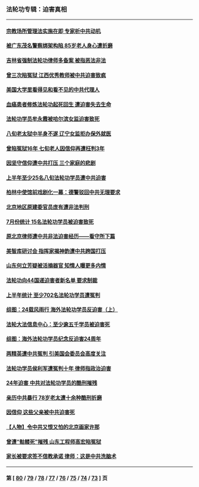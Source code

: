 ### 法轮功专辑：迫害真相
---
#### [宗教场所管理法实施在即 专家析中共动机](../../pages/nf4379/n14061242.md?08260430) 
#### [被广东茂名警察绑架构陷 85岁老人身心遭折磨](../../pages/nf4379/n14059718.md?08260430) 
#### [吉林省强制法轮功律师多备案 被指恶法非法](../../pages/nf4379/n14059091.md?08260430) 
#### [曾三次陷冤狱 江西优秀教师被中共迫害致疯](../../pages/nf4379/n14058953.md?08260430) 
#### [美国大学里看得见和看不见的中共代理人](../../pages/nf4379/n14058369.md?08260430) 
#### [血癌患者修炼法轮功起死回生 遭迫害失去生命](../../pages/nf4379/n14056761.md?08260430) 
#### [法轮功学员牟永霞被哈尔滨女监迫害致死](../../pages/nf4379/n14056172.md?08260430) 
#### [八旬老太狱中半身不遂 辽宁女监拒办保外就医](../../pages/nf4379/n14055233.md?08260430) 
#### [曾陷冤狱16年 七旬老人因信仰再遭枉判3年](../../pages/nf4379/n14054516.md?08260430) 
#### [因坚守信仰遭中共打压 三个家庭的悲剧](../../pages/nf4379/n14053714.md?08260430) 
#### [上半年至少25名八旬法轮功学员遭中共迫害](../../pages/nf4379/n14048655.md?08260430) 
#### [柏林中使馆前戏剧化一幕：德警驳回中共无理要求](../../pages/nf4379/n14050320.md?08260430) 
#### [北京地区原建委官员庞有遭非法判刑](../../pages/nf4379/n14049897.md?08260430) 
#### [7月份统计 15名法轮功学员被迫害致死](../../pages/nf4379/n14048158.md?08260430) 
#### [原北京律师遭中共非法迫害经历——看守所下篇](../../pages/nf4379/n14040009.md?08260430) 
#### [美智库研讨会 指挥家揭神韵遭中共跨国打压](../../pages/nf4379/n14048476.md?08260430) 
#### [山东何立芳疑被活摘器官 知情人曝更多内情](../../pages/nf4379/n14047530.md?08260430) 
#### [法轮功向44国递迫害者新名单 要求制裁](../../pages/nf4379/n14046082.md?08260430) 
#### [上半年统计 至少702名法轮功学员遭冤判](../../pages/nf4379/n14045278.md?08260430) 
#### [组图：24载风雨行 海外法轮功学员反迫害（上）](../../pages/nf4379/n14031583.md?08260430) 
#### [法轮大法信息中心：至少逾五千学员被迫害死](../../pages/nf4379/n14043255.md?08260430) 
#### [组图：海外法轮功学员纪念反迫害24周年](../../pages/nf4379/n14037675.md?08260430) 
#### [两精英遭中共冤判 引美国会委员会高度关注](../../pages/nf4379/n14026429.md?08260430) 
#### [法轮功学员侯利军遭冤判十年 律师指政治迫害](../../pages/nf4379/n14020465.md?08260430) 
#### [24年迫害 中共对法轮功学员的酷刑摧残](../../pages/nf4379/n14016856.md?08260430) 
#### [亲历中共暴行 78岁老太遭十余种酷刑折磨](../../pages/nf4379/n14016167.md?08260430) 
#### [因信仰 这些父亲被中共迫害死](../../pages/nf4379/n14015381.md?08260430) 
#### [【人物】令中共又恨又怕的北京画家许那](../../pages/nf4379/n14015698.md?08260430) 
#### [曾遭“骷髅死”摧残 山东工程师高宏陷冤狱](../../pages/nf4379/n14014585.md?08260430) 
#### [家长被要求签不信教承诺 律师：这是中共洗脑术](../../pages/nf4379/n14014255.md?08260430) 

---
#### 第 [ [80](./80.md?08260430) / [79](./79.md?08260430) / [78](./78.md?08260430) / [77](./77.md?08260430) / [76](./76.md?08260430) / [75](./75.md?08260430) / [74](./74.md?08260430) / [73](./73.md?08260430) ] 页
